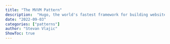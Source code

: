 ```yaml
---
title: "The MVVM Pattern"
description:  "Hugo, the world's fastest framework for building websites"
date: "2022-09-03"
categories: ["patterns"]
author: "Stevan Vlajic"
ShowToc: true
---
```

